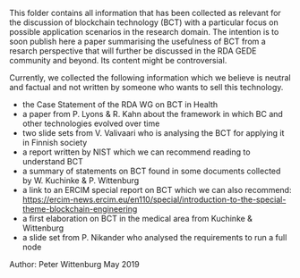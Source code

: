 This folder contains all information that has been collected as relevant for the discussion of blockchain technology (BCT) with a particular focus on possible application scenarios in the research domain. 
The intention is to soon publish here a paper summarising the usefulness of BCT from a resarch perspective that will further be discussed in the RDA GEDE community and beyond. Its content might be controversial.

Currently, we collected the following information which we believe is neutral and factual and not written by someone who wants to sell this technology.
- the Case Statement of the RDA WG on BCT in Health
- a paper from P. Lyons & R. Kahn about the framework in which BC and other technologies evolved over time
- two slide sets from V. Valivaari who is analysing the BCT for applying it in Finnish society
- a report written by NIST which we can recommend reading to understand BCT
- a summary of statements on BCT found in some documents collected by W. Kuchinke & P. Wittenburg
- a link to an ERCIM special report on BCT which we can also recommend: https://ercim-news.ercim.eu/en110/special/introduction-to-the-special-theme-blockchain-engineering
- a first elaboration on BCT in the medical area from Kuchinke & Wittenburg
- a slide set from P. Nikander who analysed the requirements to run a full node

Author:
Peter Wittenburg 
May 2019

	
